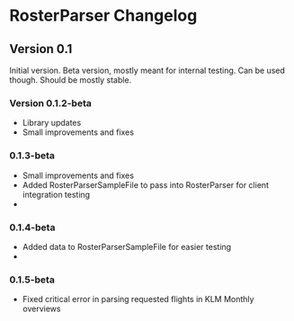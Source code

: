 # RosterParser Changelog

## Version 0.1
Initial version.
Beta version, mostly meant for internal testing. Can be used though. Should be mostly stable.

### Version 0.1.2-beta
- Library updates
- Small improvements and fixes

### 0.1.3-beta
- Small improvements and fixes
- Added RosterParserSampleFile to pass into RosterParser for client integration testing
- 
### 0.1.4-beta
- Added data to RosterParserSampleFile for easier testing
- 
### 0.1.5-beta
- Fixed critical error in parsing requested flights in KLM Monthly overviews
